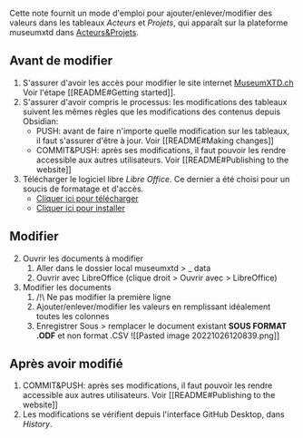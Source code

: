 Cette note fournit un mode d'emploi pour ajouter/enlever/modifier des valeurs dans les tableaux *Acteurs* et *Projets*, qui apparaît sur la plateforme museumxtd dans [Acteurs&Projets](https://www.museumxtd.ch/tables/). 

## Avant de modifier
1. S'assurer d'avoir les accès pour modifier le site internet [MuseumXTD.ch](https://www.museumxtd.ch) Voir l'étape [[README#Getting started]]. 
2. S'assurer d'avoir compris le processus: les modifications des tableaux suivent les mêmes règles que les modifications des contenus depuis Obsidian: 
	- PUSH: avant de faire n'importe quelle modification sur les tableaux, il faut s'assurer d'être à jour. Voir [[README#Making changes]]
	- COMMIT&PUSH: après ses modifications, il faut pouvoir les rendre accessible aux autres utilisateurs. Voir [[README#Publishing to the website]]
3. Télécharger le logiciel libre *Libre Office*. Ce dernier a été choisi pour un soucis de formatage et d'accès. 
	- [Cliquer ici pour télécharger](https://fr.libreoffice.org/download/telecharger-libreoffice/)
	- [Cliquer ici pour installer](https://fr.libreoffice.org/get-help/install-howto/)

## Modifier 
2. Ouvrir les documents à modifier
	1. Aller dans le dossier local museumxtd > _ data
	2. Ouvrir avec LibreOffice (clique droit > Ouvrir avec > LibreOffice)
3. Modifier les documents
	1. /!\\ Ne pas modifier la première ligne
	2. Ajouter/enlever/modifier les valeurs en remplissant idéalement toutes les colonnes
	3. Enregistrer Sous > remplacer le document existant **SOUS FORMAT .ODF** et non format .CSV
	   ![[Pasted image 20221026120839.png]]

## Après avoir modifié
1.  COMMIT&PUSH: après ses modifications, il faut pouvoir les rendre accessible aux autres utilisateurs. Voir [[README#Publishing to the website]]
2. Les modifications se vérifient depuis l'interface GitHub Desktop, dans *History*. 